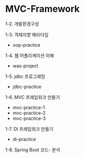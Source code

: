 # MVC-Framework


1-2. 개발환경구성

1-3. 객체지향 패러다임
  - oop-practice

1-4. 웹 어플리케이션 이해
  - was-project

1-5. jdbc 프로그래밍
  - jdbc-practice

1-6. MVC 프레임워크 만들기
  - mvc-practice-1
  - mvc-practice-2
  - mvc-practice-3

1-7. DI 프레임워크 만들기
  - di-practice

1-8. Spring Boot 코드- 분석
